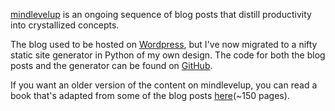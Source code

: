 [mindlevelup](https://mlu.red/) is an ongoing sequence of blog posts that distill productivity into crystallized concepts.

The blog used to be hosted on [Wordpress](https://mindlevelup.wordpress.com/), but I've now migrated to a nifty static site generator in Python of my own design. The code for both the blog posts and the generator can be found on [GitHub](https://github.com/owenshen24/golb/).

If you want an older version of the content on mindlevelup, you can read a book that's adapted from some of the blog posts [here](pdfs/ratbook.pdf)(~150 pages).